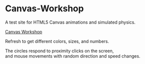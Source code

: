 # Canvas-Workshop

A test site for HTML5 Canvas animations and simulated physics.

<a href="https://canvas-workshop.pages.dev/">Canvas Workshop</a>

Refresh to get different colors, sizes, and numbers.

The circles respond to proximity clicks on the screen, <br/>
and mouse movements with random direction and speed changes.

